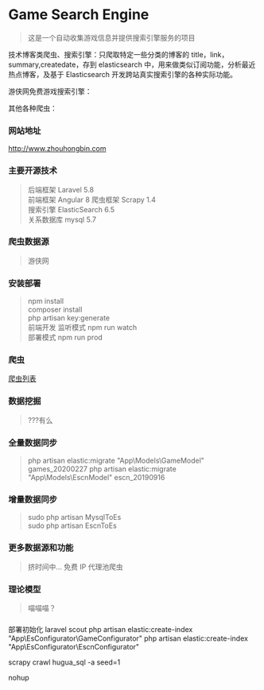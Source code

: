 # Game Search Engine

> 这是一个自动收集游戏信息并提供搜索引擎服务的项目

技术博客类爬虫、搜索引擎：只爬取特定一些分类的博客的 title，link，summary,createdate，存到 elasticsearch 中，用来做类似订阅功能，分析最近热点博客，及基于 Elasticsearch 开发跨站真实搜索引擎的各种实际功能。

游侠网免费游戏搜索引擎：

其他各种爬虫：

### 网站地址

<http://www.zhouhongbin.com>

### 主要开源技术

> 后端框架 Laravel 5.8  
> 前端框架 Angular 8
> 爬虫框架 Scrapy 1.4  
> 搜索引擎 ElasticSearch 6.5  
> 关系数据库 mysql 5.7

### 爬虫数据源

> 游侠网

### 安装部署

> npm install  
> composer install  
> php artisan key:generate  
> 前端开发 监听模式 npm run watch  
> 部署模式 npm run prod

### 爬虫

[爬虫列表](https://github.com/quickly3/game-search-engine2/blob/master/readme/spider.md)

### 数据挖掘

> ???有么

### 全量数据同步

> php artisan elastic:migrate "App\Models\GameModel" games_20200227
> php artisan elastic:migrate "App\Models\EscnModel" escn_20190916

### 增量数据同步

> sudo php artisan MysqlToEs  
> sudo php artisan EscnToEs

### 更多数据源和功能

> 挤时间中...
> 免费 IP 代理池爬虫

### 理论模型

> 喵喵喵？

###

部署初始化 laravel scout
php artisan elastic:create-index "App\EsConfigurator\GameConfigurator"
php artisan elastic:create-index "App\EsConfigurator\EscnConfigurator"


scrapy crawl hugua_sql -a seed=1


nohup